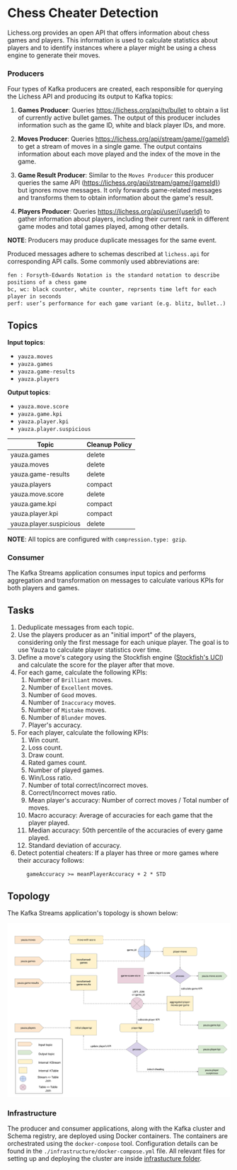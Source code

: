 # Chess Cheater Detection

Lichess.org provides an open API that offers information about chess games and players. This information is used to calculate statistics about players and to identify instances where a player might be using a chess engine to generate their moves.

### Producers
Four types of Kafka producers are created, each responsible for querying the Lichess API and producing its output to Kafka topics:

1. **Games Producer**: Queries https://lichess.org/api/tv/bullet to obtain a list of currently active bullet games. The output of this producer includes information such as the game ID, white and black player IDs, and more.

2. **Moves Producer**: Queries https://lichess.org/api/stream/game/{gameId} to get a stream of moves in a single game. The output contains information about each move played and the index of the move in the game.

3. **Game Result Producer**: Similar to the `Moves Producer` this producer queries the same API (https://lichess.org/api/stream/game/{gameId}) but ignores move messages. It only forwards game-related messages and transforms them to obtain information about the game's result.

4. **Players Producer**: Queries https://lichess.org/api/user/{userId} to gather information about players, including their current rank in different game modes and total games played, among other details.

**NOTE**: Producers may produce duplicate messages for the same event.

Produced messages adhere to schemas described at `lichess.api` for corresponding API calls. Some commonly used abbreviations are:
```
fen : Forsyth-Edwards Notation is the standard notation to describe positions of a chess game
bc, wc: black counter, white counter, reprsents time left for each player in seconds
perf: user’s performance for each game variant (e.g. blitz, bullet..) 
```


## Topics
**Input topics**:
- `yauza.moves`
- `yauza.games`
- `yauza.game-results`
- `yauza.players`

**Output topics**:
- `yauza.move.score`
- `yauza.game.kpi`
- `yauza.player.kpi`
- `yauza.player.suspicious`

| Topic                 | Cleanup Policy |
|-----------------------|----------------|
| yauza.games           | delete         |
| yauza.moves           | delete         |
| yauza.game-results    | delete         |
| yauza.players         | compact        |
| yauza.move.score      | delete         |
| yauza.game.kpi        | compact        |
| yauza.player.kpi      | compact        |
| yauza.player.suspicious | delete         |

**NOTE**: All topics are configured with `compression.type: gzip`.

### Consumer
The Kafka Streams application consumes input topics and performs aggregation and transformation on messages to calculate various KPIs for both players and games.

## Tasks
1. Deduplicate messages from each topic.
2. Use the players producer as an "initial import" of the players, considering only the first message for each unique player. The goal is to use Yauza to calculate player statistics over time.
3. Define a move's category using the Stockfish engine ([Stockfish's UCI](https://gist.github.com/aliostad/f4470274f39d29b788c1b09519e67372)) and calculate the score for the player after that move.
4. For each game, calculate the following KPIs:
   1. Number of `Brilliant` moves.
   2. Number of `Excellent` moves.
   3. Number of `Good` moves.
   4. Number of `Inaccuracy` moves.
   5. Number of `Mistake` moves.
   6. Number of `Blunder` moves.
   7. Player's accuracy.
5. For each player, calculate the following KPIs:
   1. Win count.
   2. Loss count.
   3. Draw count.
   4. Rated games count.
   5. Number of played games.
   6. Win/Loss ratio.
   7. Number of total correct/incorrect moves.
   8. Correct/Incorrect moves ratio.
   9. Mean player's accuracy: Number of correct moves / Total number of moves.
   10. Macro accuracy: Average of accuracies for each game that the player played.
   11. Median accuracy: 50th percentile of the accuracies of every game played.
   12. Standard deviation of accuracy.
6. Detect potential cheaters: If a player has three or more games where their accuracy follows:
```
      gameAccuracy >= meanPlayerAccuracy + 2 * STD
 ```

## Topology
The Kafka Streams application's topology is shown below:

![Topology Diagram](./diagram.png)

### Infrastructure
The producer and consumer applications, along with the Kafka cluster and Schema registry, are deployed using Docker containers. The containers are orchestrated using the `docker-compose` tool. Configuration details can be found in the `./infrastructure/docker-compose.yml` file. All relevant files for setting up and deploying the cluster are inside [infrastucture folder](https://github.com/spcnz/chess_cheater_detection/tree/main/infrastructure).
